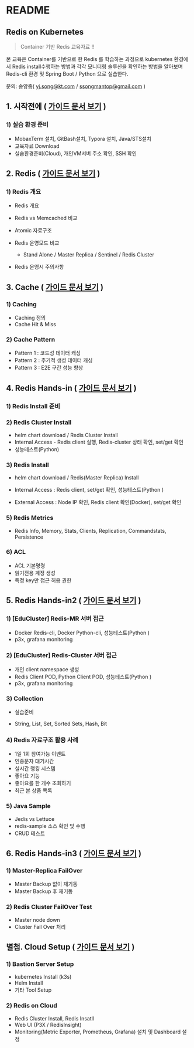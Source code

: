 # README



## Redis on Kubernetes

> Container 기반 Redis 교육자료 !!

본 교육은 Container를 기반으로 한 Redis 를 학습하는 과정으로 kubernetes 환경에서 Redis install수행하는 방법과 각각 모니터링 솔루션을 확인하는 방법을 알아보며 Redis-cli 환경 및 Spring Boot / Python 으로 실습한다.

문의: 송양종( yj.song@kt.com / ssongmantop@gmail.com )



## 1. 시작전에 ( [가이드 문서 보기](beforebegin/beforebegin.md) )

### 1) 실습 환경 준비

* MobaxTerm 설치, GitBash설치, Typora 설치,  Java/STS설치
* 교육자료 Download
* 실습환경준비(Cloud), 개인VM서버 주소 확인, SSH 확인



## 2. Redis ( [가이드 문서 보기](redis/2.Redis.md) )

### 1) Redis 개요

* Redis 개요
* Redis vs Memcached 비교
* Atomic 자료구조
* Redis 운영모드 비교
  * Stand Alone / Master Replica / Sentinel /  Redis Cluster

* Redis 운영시 주의사항





## 3. Cache ( [가이드 문서 보기](redis/3.Cache.md) )

### 1) Caching

* Caching 정의
* Cache Hit & Miss

### 2) Cache Pattern

* Pattern 1 : 코드성 데이터 캐싱
* Pattern 2 : 주기적 생성 데이터 캐싱
* Pattern 3 : E2E 구간 성능 향상



## 4. Redis Hands-in ( [가이드 문서 보기](redis/4.redis-hands-in.md) )

### 1) Redis Install 준비

### 2) Redis Cluster Install

* helm chart download / Redis Cluster Install
* Internal Access - Redis client 실행, Redis-cluster 상태 확인, set/get 확인
* 성능테스트(Python)

### 3) Redis Install

* helm chart download / Redis(Master Replica) Install

* Internal Access : Redis client, set/get 확인, 성능테스트(Python )
* External Access : Node IP 확인, Redis client 확인(Docker), set/get 확인

### 5) Redis Metrics

* Redis Info, Memory, Stats, Clients, Replication, Commandstats, Persistence

### 6) ACL

* ACL 기본명령
* 읽기전용 계정 생성
* 특정 key만 접근 허용 권한





## 5. Redis Hands-in2 ( [가이드 문서 보기](redis/5.redis-hands-in2.md) )

### 1) [EduCluster] Redis-MR 서버 접근

* Docker Redis-cli, Docker Python-cli, 성능테스트(Python )
* p3x, grafana monitoring

### 2) [EduCluster] Redis-Cluster 서버 접근

* 개인 client  namespace 생성
* Redis Client POD, Python Client POD, 성능테스트(Python )
* p3x, grafana monitoring

### 3) Collection

* 실습준비
  
* String, List, Set, Sorted Sets, Hash, Bit
  

### 4) Redis 자료구조 활용 사례

* 1일 1회 참여가능 이벤트
* 인증문자 대기시간
* 실시간 랭킹 시스템
* 좋아요 기능
* 좋아요를 한 개수 조회하기
* 최근 본 상품 목록

### 5) Java Sample

* Jedis vs Lettuce
* redis-sample 소스 확인 및 수행
* CRUD 테스트





## 6. Redis Hands-in3 ( [가이드 문서 보기](redis/6.redis-hands-in3.md) )

### 1) Master-Replica FailOver

* Master Backup 없이 재기동
* Master Backup 후 재기동



### 2) Redis Cluster FailOver Test

* Master node down
* Cluster Fail Over 처리





## 별첨. Cloud Setup ( [가이드 문서 보기](cloud-setup/cloud-setup.md) )

### 1) Bastion Server Setup

* kubernetes Install (k3s)
* Helm Install
* 기타 Tool Setup

### 2) Redis on Cloud

* Redis Cluster Install, Redis Insatll
* Web UI (P3X / RedisInsight)
* Monitoring(Metric Exporter, Prometheus, Grafana) 설치 및 Dashboard 설정

